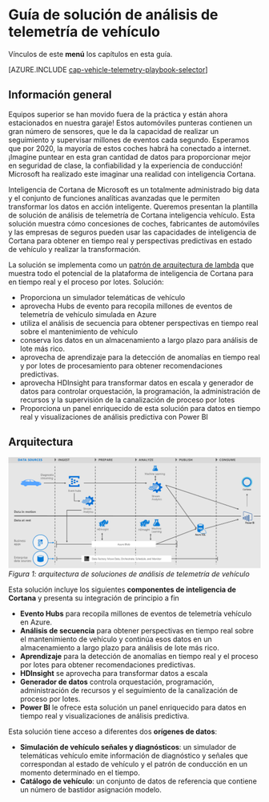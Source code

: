 <properties 
    pageTitle="Guía de solución de análisis de telemetría de vehículo | Microsoft Azure" 
    description="Usar las capacidades de inteligencia de Cortana para obtener perspectivas en tiempo real y predictivas en estado de vehículo y conducción hábitos." 
    services="machine-learning" 
    documentationCenter="" 
    authors="bradsev" 
    manager="jhubbard" 
    editor="cgronlun" />

<tags 
    ms.service="machine-learning" 
    ms.workload="data-services" 
    ms.tgt_pltfrm="na" 
    ms.devlang="na" 
    ms.topic="article" 
    ms.date="09/12/2016" 
    ms.author="bradsev" />


# <a name="vehicle-telemetry-analytics-solution-playbook"></a>Guía de solución de análisis de telemetría de vehículo

Vínculos de este **menú** los capítulos en esta guía. 

[AZURE.INCLUDE [cap-vehicle-telemetry-playbook-selector](../../includes/cap-vehicle-telemetry-playbook-selector.md)]

## <a name="overview"></a>Información general
Equipos superior se han movido fuera de la práctica y están ahora estacionados en nuestra garaje! Estos automóviles punteras contienen un gran número de sensores, que le da la capacidad de realizar un seguimiento y supervisar millones de eventos cada segundo. Esperamos que por 2020, la mayoría de estos coches habrá ha conectado a internet. ¡Imagine puntear en esta gran cantidad de datos para proporcionar mejor en seguridad de clase, la confiabilidad y la experiencia de conducción! Microsoft ha realizado este imaginar una realidad con inteligencia Cortana.

Inteligencia de Cortana de Microsoft es un totalmente administrado big data y el conjunto de funciones analíticas avanzadas que le permiten transformar los datos en acción inteligente. Queremos presentan la plantilla de solución de análisis de telemetría de Cortana inteligencia vehículo. Esta solución muestra cómo concesiones de coches, fabricantes de automóviles y las empresas de seguros pueden usar las capacidades de inteligencia de Cortana para obtener en tiempo real y perspectivas predictivas en estado de vehículo y realizar la transformación. 

La solución se implementa como un [patrón de arquitectura de lambda](https://en.wikipedia.org/wiki/Lambda_architecture) que muestra todo el potencial de la plataforma de inteligencia de Cortana para en tiempo real y el proceso por lotes. Solución: 

- Proporciona un simulador telemáticas de vehículo
- aprovecha Hubs de evento para recopila millones de eventos de telemetría de vehículo simulada en Azure 
- utiliza el análisis de secuencia para obtener perspectivas en tiempo real sobre el mantenimiento de vehículo
-  conserva los datos en un almacenamiento a largo plazo para análisis de lote más rico. 
- aprovecha de aprendizaje para la detección de anomalías en tiempo real y por lotes de procesamiento para obtener recomendaciones predictivas.
- aprovecha HDInsight para transformar datos en escala y generador de datos para controlar orquestación, la programación, la administración de recursos y la supervisión de la canalización de proceso por lotes 
- Proporciona un panel enriquecido de esta solución para datos en tiempo real y visualizaciones de análisis predictiva con Power BI

## <a name="architecture"></a>Arquitectura

![](./media/cortana-analytics-playbook-vehicle-telemetry/fig1-vehicle-telemetry-annalytics-solution-architecture.png)
*Figura 1: arquitectura de soluciones de análisis de telemetría de vehículo*

Esta solución incluye los siguientes **componentes de inteligencia de Cortana** y presenta su integración de principio a fin


- **Evento Hubs** para recopila millones de eventos de telemetría vehículo en Azure.
- **Análisis de secuencia** para obtener perspectivas en tiempo real sobre el mantenimiento de vehículo y continúa esos datos en un almacenamiento a largo plazo para análisis de lote más rico.
- **Aprendizaje** para la detección de anomalías en tiempo real y el proceso por lotes para obtener recomendaciones predictivas.
- **HDInsight** se aprovecha para transformar datos a escala
- **Generador de datos** controla orquestación, programación, administración de recursos y el seguimiento de la canalización de proceso por lotes.
- **Power BI** le ofrece esta solución un panel enriquecido para datos en tiempo real y visualizaciones de análisis predictiva.

Esta solución tiene acceso a diferentes dos **orígenes de datos**: 

- **Simulación de vehículo señales y diagnósticos**: un simulador de telemáticas vehículo emite información de diagnóstico y señales que correspondan al estado de vehículo y el patrón de conducción en un momento determinado en el tiempo. 
- **Catálogo de vehículo**: un conjunto de datos de referencia que contiene un número de bastidor asignación modelo.
